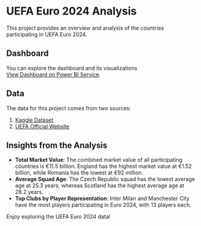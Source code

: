 # UEFA Euro 2024 Analysis

This project provides an overview and analysis of the countries participating in UEFA Euro 2024.

## Dashboard

You can explore the dashboard and its visualizations  
[View Dashboard on Power BI Service](https://app.powerbi.com/view?r=eyJrIjoiMzE1MTFhZDEtMjgxZC00YjAyLThhZDQtNmU5ZmI1ZDBlZmI2IiwidCI6IjI3M2MyNWYwLTRhOGMtNGUzMC1iOGUxLTFjY2Y1YmNlNzIxOCJ9).

## Data
The data for this project comes from two sources:

1. [Kaggle Dataset](https://www.kaggle.com/datasets/damirdizdarevic/uefa-euro-2024-players/data)
2. [UEFA Official Website](https://www.uefa.com/euro2024/)

## Insights from the Analysis

- **Total Market Value**: The combined market value of all participating countries is €11.5 billion. England has the highest market value at €1.52 billion, while Romania has the lowest at €92 million.
- **Average Squad Age**: The Czech Republic squad has the lowest average age at 25.3 years, whereas Scotland has the highest average age at 28.2 years.
- **Top Clubs by Player Representation**: Inter Milan and Manchester City have the most players participating in Euro 2024, with 13 players each.

Enjoy exploring the UEFA Euro 2024 data!